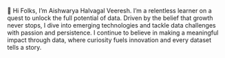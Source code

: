👋 Hi Folks,
 I’m Aishwarya Halvagal Veeresh. I’m a relentless learner on a quest to unlock the full potential of data. Driven by the belief that growth never stops, I dive into emerging 
 technologies and tackle data challenges with passion and persistence. I continue to believe in making a meaningful impact through data, where curiosity fuels innovation and 
 every dataset tells a story.



